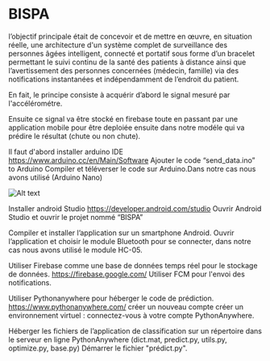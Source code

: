 # BISPA
l’objectif principale était de concevoir et de mettre en œuvre, en situation réelle, une architecture d'un système complet de surveillance des personnes âgées intelligent, connecté et portatif sous forme d’un bracelet permettant le suivi continu de 
la santé des patients à distance ainsi que l’avertissement des personnes concernées (médecin, famille) via des notifications instantanées et indépendamment de l’endroit du patient. 

En fait, le principe consiste à acquérir d’abord le signal mesuré par l'accélérométre.

Ensuite ce signal va  être stocké en firebase toute en passant par une application mobile pour être deploiée ensuite dans notre modéle qui va prédire le résultat (chute ou non chute).

Il faut d'abord installer arduino IDE 
https://www.arduino.cc/en/Main/Software
Ajouter le code “send_data.ino” to Arduino
Compiler et téléverser le code sur Arduino.Dans notre cas nous avons utilisé (Arduino Nano)

![Alt text](BISPA/BISPA_ARDUINO/arduino_nano.jpg?raw=true "Title")

Installer android Studio 
https://developer.android.com/studio
Ouvrir Android Studio et ouvrir le projet nommé “BISPA”



Compiler et installer l’application sur un smartphone Android.
Ouvrir l’application et choisir le module Bluetooth pour se connecter, dans notre cas nous avons utilisé le module HC-05.


Utiliser Firebase comme une base de données temps réel pour le stockage de données. 
https://firebase.google.com/
Utiliser FCM pour l'envoi des notifications.

Utiliser Pythonanywhere pour héberger le code de prédiction.
https://www.pythonanywhere.com/
créer un nouveau compte
créer un environnement virtuel : connectez-vous à votre compte PythonAnywhere.

Héberger les fichiers de l’application de classification sur un répertoire dans le serveur en ligne PythonAnywhere (dict.mat, predict.py, utils.py, optimize.py, base.py)
Démarrer le fichier "prédict.py".
